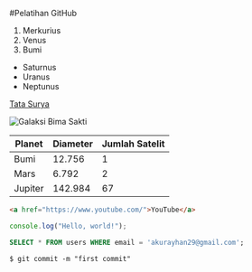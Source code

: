 #Pelatihan GitHub

1. Merkurius
2. Venus
3. Bumi

- Saturnus
- Uranus
- Neptunus

[Tata Surya](https://i.pinimg.com/736x/22/04/b3/2204b313a50476e9becac4b0d2f664e8.jpg)

![Galaksi Bima Sakti](https://i.pinimg.com/736x/7e/18/53/7e1853c359e9719d3f609613fe5df982.jpg)

| Planet | Diameter | Jumlah Satelit |
| ------- | -------- | -------------- |
| Bumi | 12.756 | 1 |
| Mars | 6.792 | 2 |
| Jupiter | 142.984 | 67 |

```html
<a href="https://www.youtube.com/">YouTube</a>
```
```js
console.log("Hello, world!");

```
```sql
SELECT * FROM users WHERE email = 'akurayhan29@gmail.com';
```
```shell
$ git commit -m "first commit"
```